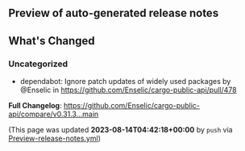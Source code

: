 ## Preview of auto-generated release notes
<!-- Release notes generated using configuration in .github/release.yml at main -->

## What's Changed
### Uncategorized
* dependabot: Ignore patch updates of widely used packages by @Enselic in https://github.com/Enselic/cargo-public-api/pull/478


**Full Changelog**: https://github.com/Enselic/cargo-public-api/compare/v0.31.3...main


(This page was updated **2023-08-14T04:42:18+00:00** by `push` via [Preview-release-notes.yml](https://github.com/Enselic/cargo-public-api/actions/runs/5851921678))
